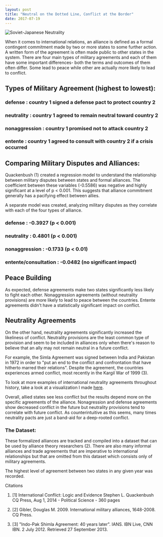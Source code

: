 ```yaml
---
layout: post
title: "Neutral on the Dotted Line, Conflict at the Border"
date: 2017-07-19
---
```


![Soviet-Japanese Neutrality](https://upload.wikimedia.org/wikipedia/commons/d/dd/Molotov_signs_the_Soviet%E2%80%93Japanese_Neutrality_Pact.jpg)

When it comes to international relations, an alliance is defined as a formal contingent commitment made by two or more states to some further action. A written form of the agreement is often made public to other states in the system. There are four main types of military agreements and each of them have some important differences- both the terms and outcomes of them often differ. Some lead to peace while other are actually more likely to lead to conflict.  


## Types of Military Agreement (highest to lowest):

### defense : country 1 signed a defense pact to protect country 2

### neutrality : country 1 agreed to remain neutral toward country 2

### nonaggression : country 1 promised not to attack country 2

### entente : country 1 agreed to consult with country 2 if a crisis occurred


## Comparing Military Disputes and Alliances:

Quackenbush (1) created a regression model to understand the relationship between military disputes between states and formal alliances. The coefficient between these variables (-0.5586) was negative and highly significant at a level of p < 0.001. This suggests that alliance commitment generally has a pacifying effect between allies. 

A separate model was created, analyzing military disputes as they correlate with each of the four types of alliance.

### defense : -0.3927 (p < 0.001)

### neutrality : 0.4801 (p < 0.001)

### nonaggression : -0.1733 (p < 0.01)

### entente/consultation : -0.0482 (no significant impact)

## Peace Building

As expected, defense agreements make two states significantly less likely to fight each other. Nonaggression agreements (without neutrality provisions) are more likely to lead to peace between the countries. Entente agreements didn't have a statistically significant impact on conflict.

## Neutrality Agreements

On the other hand, neutrality agreements significantly increased the likeliness of conflict. Neutrality provisions are the least common type of provision and seem to be included in alliances only when there's reason to believe that an ally may not remain neutral in a future conflict.

For example, the Simla Agreement was signed between India and Pakistan in 1972 in order to "put an end to the conflict and confrontation that have hitherto marred their relations". Despite the agreement, the countries experiences armed conflict, most recently in the Kargil War of 1999 (3).

To look at more examples of international neutrality agreements throughout history, take a look at a visualization I made <a href="https://laurenschroeder.github.io/alliances/">here</a>.

Overall, allied states see less conflict but the results depend more on the specific agreements of the alliance. Nonagression and defense agreements show decreased conflict in the future but neutrality provisions tend to correlate with future conflict. As counterintuitive as this seems, many times neutrality pacts are just a band-aid for a deep-rooted conflict.


### The Dataset:

These formalized alliances are tracked and compiled into a dataset that can be used by alliance theory researchers (2). There are also many informal alliances and trade agreements that are imperative to international relationships but that are omitted from this dataset which consists only of military agreements. 

The highest level of agreement between two states in any given year was recorded.

Citations

1. [1] International Conflict: Logic and Evidence
Stephen L. Quackenbush
CQ Press, Aug 1, 2014 - Political Science - 360 pages

2. [2] Gibler, Douglas M. 2009. International military alliances, 1648-2008. CQ Press.  

3. [3] "Indo-Pak Shimla Agreement: 40 years later". IANS. IBN Live, CNN IBN. 2 July 2012. Retrieved 27 September 2013.